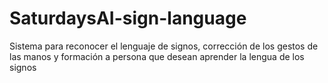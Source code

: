 # SaturdaysAI-sign-language
Sistema para reconocer el lenguaje de signos, corrección de los gestos de las manos y formación a persona que desean aprender la lengua de los signos
